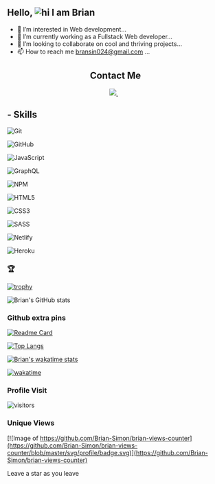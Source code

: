 ## Hello, <img src="https://user-images.githubusercontent.com/1303154/88677602-1635ba80-d120-11ea-84d8-d263ba5fc3c0.gif" width="28px" alt="hi"> I am Brian

- 👀 I’m interested in Web development...
- 🌱 I’m currently working as a Fullstack Web developer...
- 💞️ I’m looking to collaborate on cool and thriving projects...
- 📫 How to reach me bransin024@gmail.com ...

<!---
Brian-Simon/Brian-Simon is a ✨ special ✨ repository because its `README.md` (this file) appears on your GitHub profile.
You can click the Preview link to take a look at your changes.
--->


<h2 align="center">Contact Me</h2>
<p align='center'>
  <a href="https://www.linkedin.com/in/brian-simon-4b7104226/">
    <img src="https://img.shields.io/badge/linkedin-%230077B5.svg?&style=for-the-badge&logo=linkedin&logoColor=white" />
  </a>&nbsp;&nbsp;
 </p>

<!-- 
<h1>
<details> -->
<!--   <summary>Skills</summary> -->
<h2> - Skills
</h2>

![Git](https://img.shields.io/badge/git-%23F05033.svg?style=for-the-badge&logo=git&logoColor=white)

![GitHub](https://img.shields.io/badge/github-%23121011.svg?style=for-the-badge&logo=github&logoColor=white)


![JavaScript](https://img.shields.io/badge/javascript-%23323330.svg?style=for-the-badge&logo=javascript&logoColor=%23F7DF1E)


![GraphQL](https://img.shields.io/badge/-GraphQL-E10098?style=for-the-badge&logo=graphql&logoColor=white)


![NPM](https://img.shields.io/badge/NPM-%23000000.svg?style=for-the-badge&logo=npm&logoColor=white)

![HTML5](https://img.shields.io/badge/html5-%23E34F26.svg?style=for-the-badge&logo=html5&logoColor=white)

![CSS3](https://img.shields.io/badge/css3-%231572B6.svg?style=for-the-badge&logo=css3&logoColor=white)

![SASS](https://img.shields.io/badge/SASS-hotpink.svg?style=for-the-badge&logo=SASS&logoColor=white)


![Netlify](https://img.shields.io/badge/Netlify-00C7B7?style=for-the-badge&logo=netlify&logoColor=white)

![Heroku](https://img.shields.io/badge/Heroku-430098?style=for-the-badge&logo=heroku&logoColor=white)

<!-- </details> -->
<!-- </h1> -->

<!--
<h2>
  <details>
    <summary>Tools</summary>

    ![Laptop](https://img.shields.io/badge/hp-laptop-0096D6?style=for-the-badge&logo=hp&logoColor=white)

  </details>
 </h2> -->


<!-- ## Contribution Graph

<p>
  <img align="left" src="https://activity-graph.herokuapp.com/graph?username=Brian-Simon&theme=github" alt="Brian Simon" />
</p>
&nbsp;
<br /> -->

### 🏆 <!--My Trophies-->

[![trophy](https://github-profile-trophy.vercel.app/?username=Brian-Simon&theme=onedark&no-bg=false&count_private=true)](https://github.com/Brian-Simon/Brian-Simon)

<!--### Github Stats-->

![Brian's GitHub stats](https://github-readme-stats.vercel.app/api?username=Brian-Simon&count_private=true&show_icons=true&theme=dark&title_color=009933&include_all_commits=true)

### Github extra pins

[![Readme Card](https://github-readme-stats.vercel.app/api/pin/?username=Brian-Simon&repo=Brian-Simon&theme=dark&title_color=009933)](https://github.com/Brian-Simon/Brian-Simon&show_owner=true&count_private=true)

[![Top Langs](https://github-readme-stats.vercel.app/api/top-langs/?username=Brian-Simon&layout=compact&theme=dark&title_color=009933)](https://github.com/Brian-Simon/Brian-Simon)

[![Brian's wakatime stats](https://github-readme-stats.vercel.app/api/wakatime?username=bransin&theme=dark&title_color=009933)](https://github.com/Brian-Simon/Brian-Simon)

[![wakatime](https://wakatime.com/badge/user/3a5340cd-76bf-48cf-9306-7bac09e0d240.svg)](https://wakatime.com/@3a5340cd-76bf-48cf-9306-7bac09e0d240)

### Profile Visit

![visitors](https://visitor-badge.glitch.me/badge?page_id=Brian-Simon.github-profile&left_color=green&right_color=red&theme=dark&title_color=009933)

### Unique Views

[![Image of https://github.com/Brian-Simon/brian-views-counter](https://github.com/Brian-Simon/brian-views-counter/blob/master/svg/profile/badge.svg)](https://github.com/Brian-Simon/brian-views-counter)

Leave a star as you leave
